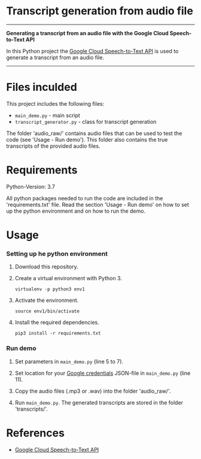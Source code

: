 # Transcript generation from audio file

---

**Generating a transcript from an audio file with the Google Cloud Speech-to-Text API**

In this Python project the [Google Cloud Speech-to-Text API](https://cloud.google.com/speech-to-text) is used to generate a transcript from an audio file. 

---

# Files inculded

This project includes the following files:
* <code>main_demo.py</code> - main script
* <code>transcript_generator.py</code> - class for transcript generation

The folder 'audio_raw/' contains audio files that can be used to test the code (see 'Usage - Run demo'). This folder also contains the true transcripts of the provided audio files.

# Requirements

Python-Version: 3.7

All python packages needed to run the code are included in the 'requirements.txt' file. Read the section 'Usage - Run demo' on how to set up the python environment and on how to run the demo.

# Usage

### Setting up he python environment 

1. Download this repository. 
2. Create a virtual environment with Python 3.

    ```
    virtualenv -p python3 env1
    ```

3. Activate the environment.

    ```
    source env1/bin/activate
    ```

4. Install the required dependencies.

    ```
    pip3 install -r requirements.txt
    ```

### Run demo

1. Set parameters in <code>main_demo.py</code> (line 5 to 7).

2. Set location for your [Google credentials](https://cloud.google.com/docs/authentication/getting-started) JSON-file in <code>main_demo.py</code> (line 11).

3. Copy the audio files (.mp3 or .wav) into the folder 'audio_raw/'.

4. Run <code>main_demo.py</code>. The generated transcripts are stored in the folder 'transcripts/'.

# References

* [Google Cloud Speech-to-Text API](https://cloud.google.com/speech-to-text)